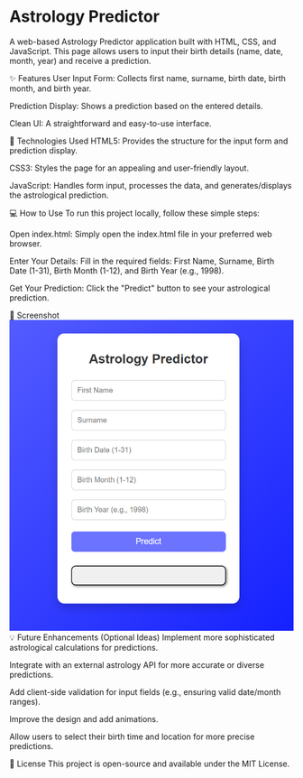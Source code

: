 # Astrology Predictor
A web-based Astrology Predictor application built with HTML, CSS, and JavaScript. This page allows users to input their birth details (name, date, month, year) and receive a prediction.

✨ Features
User Input Form: Collects first name, surname, birth date, birth month, and birth year.

Prediction Display: Shows a prediction based on the entered details.

Clean UI: A straightforward and easy-to-use interface.

🚀 Technologies Used
HTML5: Provides the structure for the input form and prediction display.

CSS3: Styles the page for an appealing and user-friendly layout.

JavaScript: Handles form input, processes the data, and generates/displays the astrological prediction.

💻 How to Use
To run this project locally, follow these simple steps:

Open index.html:
Simply open the index.html file in your preferred web browser.

Enter Your Details:
Fill in the required fields: First Name, Surname, Birth Date (1-31), Birth Month (1-12), and Birth Year (e.g., 1998).

Get Your Prediction:
Click the "Predict" button to see your astrological prediction.

📸 Screenshot
![1.screenshot](./a1.png)
💡 Future Enhancements (Optional Ideas)
Implement more sophisticated astrological calculations for predictions.

Integrate with an external astrology API for more accurate or diverse predictions.

Add client-side validation for input fields (e.g., ensuring valid date/month ranges).

Improve the design and add animations.

Allow users to select their birth time and location for more precise predictions.

📄 License
This project is open-source and available under the MIT License.